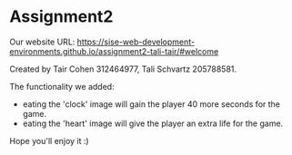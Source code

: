 # Assignment2
 
 Our website URL:
 https://sise-web-development-environments.github.io/assignment2-tali-tair/#welcome

Created by Tair Cohen 312464977, Tali Schvartz 205788581.

The functionality we added:
* eating the 'clock' image will gain the player 40 more seconds for the game.
* eating the 'heart' image will give the player an extra life for the game.

Hope you'll enjoy it :)
